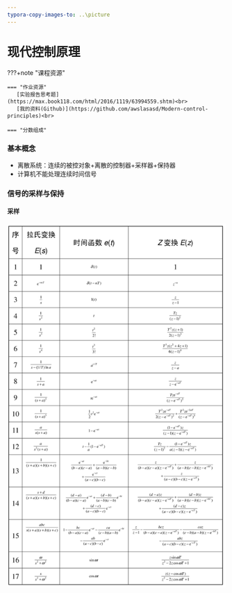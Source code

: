 ```yaml
---
typora-copy-images-to: ..\picture
---
```


# 现代控制原理

???+note "课程资源"

    === "作业资源"
       [实验报告思考题](https://max.book118.com/html/2016/1119/63994559.shtm)<br>
       [我的资料(Github)](https://github.com/awslasasd/Modern-control-principles)<br>

    === "分数组成"

### 基本概念

- 离散系统：连续的被控对象+离散的控制器+采样器+保持器
- 计算机不能处理连续时间信号

### 信号的采样与保持

#### 采样

![46jegjqb](../picture/46jegjqb.png)
